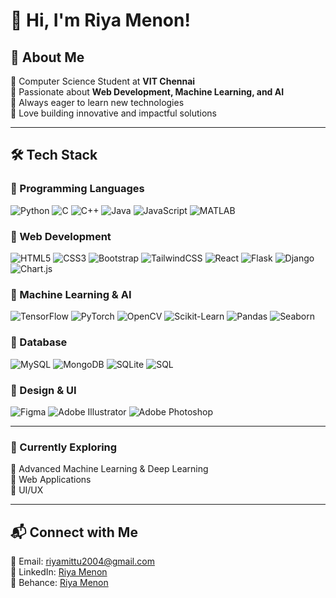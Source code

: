 # 👋 Hi, I'm Riya Menon!

## 🚀 About Me  
🔹 Computer Science Student at **VIT Chennai**  
🔹 Passionate about **Web Development, Machine Learning, and AI**  
🔹 Always eager to learn new technologies  
🔹 Love building innovative and impactful solutions  

---

## 🛠 Tech Stack

### 🔹 Programming Languages  
![Python](https://img.shields.io/badge/Python-3776AB?style=for-the-badge&logo=python&logoColor=white) ![C](https://img.shields.io/badge/C-00599C?style=for-the-badge&logo=c&logoColor=white) ![C++](https://img.shields.io/badge/C++-00599C?style=for-the-badge&logo=c%2B%2B&logoColor=white) ![Java](https://img.shields.io/badge/Java-007396?style=for-the-badge&logo=java&logoColor=white) ![JavaScript](https://img.shields.io/badge/JavaScript-F7DF1E?style=for-the-badge&logo=javascript&logoColor=black) ![MATLAB](https://img.shields.io/badge/MATLAB-0076A8?style=for-the-badge&logo=mathworks&logoColor=white)

### 🔹 Web Development  
![HTML5](https://img.shields.io/badge/HTML5-E34F26?style=for-the-badge&logo=html5&logoColor=white) ![CSS3](https://img.shields.io/badge/CSS3-1572B6?style=for-the-badge&logo=css3&logoColor=white) ![Bootstrap](https://img.shields.io/badge/Bootstrap-563D7C?style=for-the-badge&logo=bootstrap&logoColor=white) ![TailwindCSS](https://img.shields.io/badge/Tailwind_CSS-38B2AC?style=for-the-badge&logo=tailwind-css&logoColor=white) ![React](https://img.shields.io/badge/React-20232A?style=for-the-badge&logo=react&logoColor=61DAFB) ![Flask](https://img.shields.io/badge/Flask-000000?style=for-the-badge&logo=flask&logoColor=white) ![Django](https://img.shields.io/badge/Django-092E20?style=for-the-badge&logo=django&logoColor=white) ![Chart.js](https://img.shields.io/badge/Chart.js-F5788D?style=for-the-badge&logo=chartdotjs&logoColor=white)

### 🔹 Machine Learning & AI  
![TensorFlow](https://img.shields.io/badge/TensorFlow-FF6F00?style=for-the-badge&logo=tensorflow&logoColor=white) ![PyTorch](https://img.shields.io/badge/PyTorch-EE4C2C?style=for-the-badge&logo=pytorch&logoColor=white) ![OpenCV](https://img.shields.io/badge/OpenCV-5C3EE8?style=for-the-badge&logo=opencv&logoColor=white) ![Scikit-Learn](https://img.shields.io/badge/Scikit--Learn-F7931E?style=for-the-badge&logo=scikit-learn&logoColor=white) ![Pandas](https://img.shields.io/badge/Pandas-150458?style=for-the-badge&logo=pandas&logoColor=white) ![Seaborn](https://img.shields.io/badge/Seaborn-0081A7?style=for-the-badge&logo=seaborn&logoColor=white)

### 🔹 Database  
![MySQL](https://img.shields.io/badge/MySQL-4479A1?style=for-the-badge&logo=mysql&logoColor=white) ![MongoDB](https://img.shields.io/badge/MongoDB-4EA94B?style=for-the-badge&logo=mongodb&logoColor=white) ![SQLite](https://img.shields.io/badge/SQLite-07405E?style=for-the-badge&logo=sqlite&logoColor=white) ![SQL](https://img.shields.io/badge/SQL-003B57?style=for-the-badge&logo=postgresql&logoColor=white)

### 🔹 Design & UI  
![Figma](https://img.shields.io/badge/Figma-F24E1E?style=for-the-badge&logo=figma&logoColor=white) ![Adobe Illustrator](https://img.shields.io/badge/Illustrator-FF9A00?style=for-the-badge&logo=adobeillustrator&logoColor=white) ![Adobe Photoshop](https://img.shields.io/badge/Photoshop-31A8FF?style=for-the-badge&logo=adobephotoshop&logoColor=white)

---

### 🌱 Currently Exploring  
🔹 Advanced Machine Learning & Deep Learning  
🔹 Web Applications  
🔹 UI/UX

---

## 📬 Connect with Me  
📩 Email: riyamittu2004@gmail.com  
📘 LinkedIn: [Riya Menon](https://www.linkedin.com/in/riya-s-menon-553951359) <br>
🎨 Behance: [Riya Menon](https://www.behance.net/riyamenon2)


